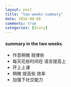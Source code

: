 ```yaml
---
layout: post
title: "two-weeks-summary"
date: 2016-08-08
comments: true
categories: [diary]
---
```


#### summary in the two weeks
  * 作息稍微 规律些
  * 每天花些时间在 语言提高上
  * 开上上课
  * 稍微 提高些 效率
  * 加强下社交能力
